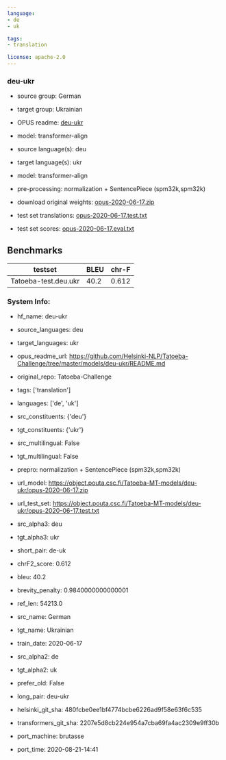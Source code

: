 ```yaml
---
language: 
- de
- uk

tags:
- translation

license: apache-2.0
---
```


### deu-ukr

* source group: German 
* target group: Ukrainian 
*  OPUS readme: [deu-ukr](https://github.com/Helsinki-NLP/Tatoeba-Challenge/tree/master/models/deu-ukr/README.md)

*  model: transformer-align
* source language(s): deu
* target language(s): ukr
* model: transformer-align
* pre-processing: normalization + SentencePiece (spm32k,spm32k)
* download original weights: [opus-2020-06-17.zip](https://object.pouta.csc.fi/Tatoeba-MT-models/deu-ukr/opus-2020-06-17.zip)
* test set translations: [opus-2020-06-17.test.txt](https://object.pouta.csc.fi/Tatoeba-MT-models/deu-ukr/opus-2020-06-17.test.txt)
* test set scores: [opus-2020-06-17.eval.txt](https://object.pouta.csc.fi/Tatoeba-MT-models/deu-ukr/opus-2020-06-17.eval.txt)

## Benchmarks

| testset               | BLEU  | chr-F |
|-----------------------|-------|-------|
| Tatoeba-test.deu.ukr 	| 40.2 	| 0.612 |


### System Info: 
- hf_name: deu-ukr

- source_languages: deu

- target_languages: ukr

- opus_readme_url: https://github.com/Helsinki-NLP/Tatoeba-Challenge/tree/master/models/deu-ukr/README.md

- original_repo: Tatoeba-Challenge

- tags: ['translation']

- languages: ['de', 'uk']

- src_constituents: {'deu'}

- tgt_constituents: {'ukr'}

- src_multilingual: False

- tgt_multilingual: False

- prepro:  normalization + SentencePiece (spm32k,spm32k)

- url_model: https://object.pouta.csc.fi/Tatoeba-MT-models/deu-ukr/opus-2020-06-17.zip

- url_test_set: https://object.pouta.csc.fi/Tatoeba-MT-models/deu-ukr/opus-2020-06-17.test.txt

- src_alpha3: deu

- tgt_alpha3: ukr

- short_pair: de-uk

- chrF2_score: 0.612

- bleu: 40.2

- brevity_penalty: 0.9840000000000001

- ref_len: 54213.0

- src_name: German

- tgt_name: Ukrainian

- train_date: 2020-06-17

- src_alpha2: de

- tgt_alpha2: uk

- prefer_old: False

- long_pair: deu-ukr

- helsinki_git_sha: 480fcbe0ee1bf4774bcbe6226ad9f58e63f6c535

- transformers_git_sha: 2207e5d8cb224e954a7cba69fa4ac2309e9ff30b

- port_machine: brutasse

- port_time: 2020-08-21-14:41